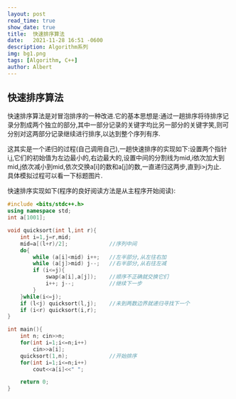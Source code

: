 ```yaml
---
layout: post
read_time: true
show_date: true
title:  快速排序算法
date:   2021-11-28 16:51 -0600
description: Algorithm系列
img: bg1.png
tags: [Algorithm, C++]
author: Albert
---
```


## 快速排序算法
快速排序算法是对冒泡排序的一种改进.它的基本思想是:通过一趟排序将待排序记录分割成两个独立的部分,其中一部分记录的关键字均比另一部分的关键字笑,则可分别对这两部分记录继续进行排序,以达到整个序列有序.  

这其实是一个递归的过程(自己调用自己),一趟快速排序的实现如下:设置两个指针i,j,它们的初始值为左边最小的,右边最大的,设置中间的分割线为mid,i依次加大到mid,j依次减小到mid,依次交换a[i]的数和a[j]的数,一直递归这两步,直到i>j为止.  
具体模拟过程可以看一下标题图片.

快速排序实现如下(程序的良好阅读方法是从主程序开始阅读):
```cpp
#include <bits/stdc++.h>
using namespace std;
int a[1001];

void quicksort(int l,int r){
    int i=1,j=r,mid;
    mid=a[(l+r)/2];             //序列中间
    do{
        while (a[i]<mid) i++;   //左半部分,从左往右加
        while (a[j]>mid) j--;   //右半部分,从右往左减
        if (i<=j){
            swap(a[i],a[j]);    //顺序不正确就交换它们
            i++; j--;           //继续下一步
        }
    }while(i<=j);
    if (l<j) quicksort(l,j);    //未到两数边界就递归寻找下一个
    if (i<r) quicksort(i,r);
}

int main(){
    int n; cin>>n;
    for(int i=1;i<=n;i++)
        cin>>a[i];
    quicksort(1,n);             //开始排序
    for(int i=1;i<=n;i++)
        cout<<a[i]<<" ";

    return 0;
}
```